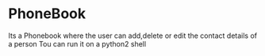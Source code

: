 # PhoneBook
Its a Phonebook where the user can add,delete or edit the contact details of a person
Tou can run it on a python2 shell
